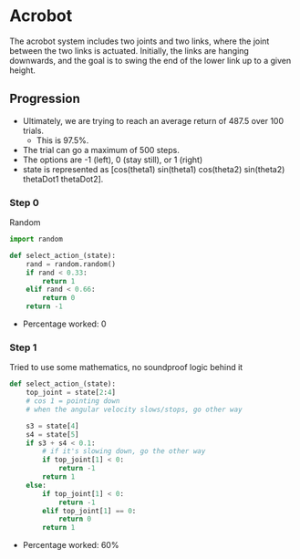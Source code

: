 # Acrobot

The acrobot system includes two joints and two links, where the joint between the two links is actuated. Initially, the links are hanging downwards, and the goal is to swing the end of the lower link up to a given height.

## Progression

+ Ultimately, we are trying to reach an average return of 487.5 over 100 trials.
    + This is 97.5%.
+ The trial can go a maximum of 500 steps.
+ The options are -1 (left), 0 (stay still), or 1 (right)
+ state is represented as  [cos(theta1) sin(theta1) cos(theta2) sin(theta2) thetaDot1 thetaDot2].


### Step 0
Random
```python
import random

def select_action_(state):
    rand = random.random()
    if rand < 0.33:
        return 1
    elif rand < 0.66:
        return 0
    return -1
```
+ Percentage worked: 0

### Step 1

Tried to use some mathematics, no soundproof logic behind it
```python
def select_action_(state):
    top_joint = state[2:4]
    # cos 1 = pointing down
    # when the angular velocity slows/stops, go other way

    s3 = state[4]
    s4 = state[5]
    if s3 + s4 < 0.1:
        # if it's slowing down, go the other way
        if top_joint[1] < 0:
            return -1
        return 1
    else:
        if top_joint[1] < 0:
            return -1
        elif top_joint[1] == 0:
            return 0
        return 1

```

+ Percentage worked: 60%

[comment]: <> (### Step 3: Use reinforcement learning)

[comment]: <> (Since the above worked so well, we will now try and predict how it works.)

[comment]: <> (+ Essentially, our action is determined from the state &#40;arr len4&#41; and returns either 0 or 1.)

[comment]: <> (+ So we will make a neural net to determine, given the state, the probability of 1 or 0)


[comment]: <> (+ Average return: 199)